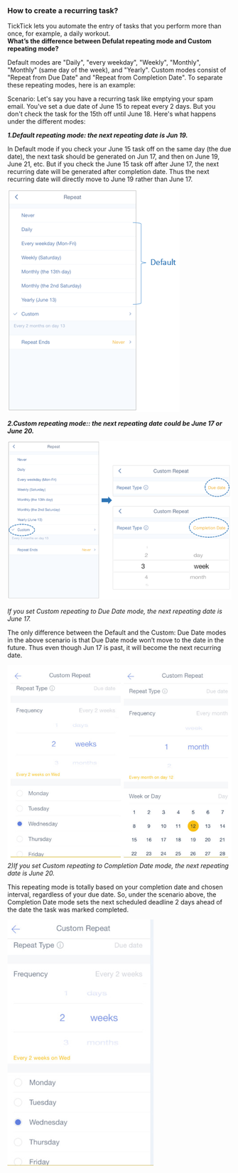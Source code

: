 ### How to create a recurring task?
TickTick lets you automate the entry of tasks that you perform more than once, for example, a daily workout. 
<br />
**What’s the difference between Defulat repeating mode and Custom repeating mode?**

Default modes are "Daily", "every weekday", "Weekly", "Monthly", "Monthly" (same day of the week), and "Yearly".  Custom modes consist of "Repeat from Due Date" and "Repeat from Completion Date". To separate these repeating modes, here is an example:

Scenario: Let's say you have a recurring task like emptying your spam email. You've set a due date of June 15 to repeat every 2 days. But you don't check the task for the 15th off until June 18. Here's what happens under the different modes:

***1.Default repeating mode: the next repeating date is Jun 19.***

In Default mode if you check your June 15 task off on the same day (the due date), the next task should be generated on Jun 17, and then on June 19, June 21, etc. But if you check the June 15 task off after June 17, the next recurring date will be generated after completion date. Thus the next recurring date will directly move to June 19 rather than June 17.

![](../images/iOSrepeatdefault.png)


***2.Custom repeating mode:: the next repeating date could be June 17 or June 20.***

![](../images/iOSrepeat1.png)

*If you set Custom repeating to Due Date mode, the next repeating date is June 17.*

The only difference between the Default and the Custom: Due Date modes in the above scenario is that Due Date mode won’t move to the date in the future. Thus even though Jun 17 is past, it will become the next recurring date.

![](repeatingdue12.jpg)
*2)If you set Custom repeating to Completion Date mode, the next repeating date is June 20.*

This repeating mode is totally based on your completion date and chosen interval, regardless of your due date. So, under the scenario above, the Completion Date mode sets the next scheduled deadline 2 days ahead of the date the task was marked completed.

![](repeatingfromcompletion.jpg)


